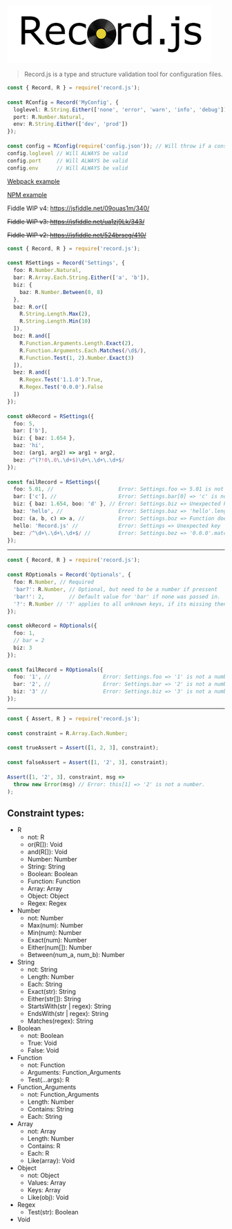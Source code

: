 ![logo](logo.png)

> Record.js is a type and structure validation tool for configuration files.

```ts
const { Record, R } = require('record.js');

const RConfig = Record('MyConfig', {
  loglevel: R.String.Either(['none', 'error', 'warn', 'info', 'debug']),
  port: R.Number.Natural,
  env: R.String.Either(['dev', 'prod'])
});

const config = RConfig(require('config.json')); // Will throw if a constraint fails
config.loglevel // Will ALWAYS be valid
config.port     // Will ALWAYS be valid
config.env      // Will ALWAYS be valid
```
[Webpack example](examples/RWebpackConfig.js)

[NPM example](examples/RPackageJSON.js)

Fiddle WIP v4: https://jsfiddle.net/09ouas1m/340/

~~Fiddle WIP v3: https://jsfiddle.net/ua1zj9Lk/343/~~

~~Fiddle WIP v2: https://jsfiddle.net/524brseg/410/~~

```ts
const { Record, R } = require('record.js');

const RSettings = Record('Settings', {
  foo: R.Number.Natural, 
  bar: R.Array.Each.String.Either(['a', 'b']), 
  biz: {
    baz: R.Number.Between(0, 8)
  },
  baz: R.or([
    R.String.Length.Max(2),
    R.String.Length.Min(10)
  ]),
  boz: R.and([
    R.Function.Arguments.Length.Exact(2),
    R.Function.Arguments.Each.Matches(/\d$/),
    R.Function.Test(1, 2).Number.Exact(3)
  ]),
  bez: R.and([
    R.Regex.Test('1.1.0').True,
    R.Regex.Test('0.0.0').False
  ])
});

const okRecord = RSettings({
  foo: 5,
  bar: ['b'], 
  biz: { baz: 1.654 },
  baz: 'hi', 
  boz: (arg1, arg2) => arg1 + arg2,
  bez: /^(?!0\.0\.\d+$)\d+\.\d+\.\d+$/
});

const failRecord = RSettings({
  foo: 5.01, //                     Error: Settings.foo => 5.01 is not a natural number
  bar: ['c'], //                    Error: Settings.bar[0] => 'c' is not in ['a', 'b'] 
  biz: { baz: 1.654, boo: 'd' }, // Error: Settings.biz => Unexpected key 'boo'.
  baz: 'hello', //                  Error: Settings.baz => 'hello'.length is not, less than 3, nor greater than 9
  boz: (a, b, c) => a, //           Error: Settings.boz => Function does not take exacly 2 arguments.
  hello: 'Record.js' //             Error: Settings => Unexpected key 'hello'.
  bez: /^\d+\.\d+\.\d+$/ //         Error: Settings.bez => '0.0.0'.match should be false
});
```

---

```ts
const { Record, R } = require('record.js');

const ROptionals = Record('Optionals', {
  foo: R.Number, // Required
  'bar?': R.Number, // Optional, but need to be a number if pressent
  'bar!': 2,        // Default value for 'bar' if none was passed in.
  '?': R.Number // '?' applies to all unknown keys, if its missing then unknown keys are prohibited
});

const okRecord = ROptionals({
  foo: 1,
  // bar = 2
  biz: 3
});

const failRecord = ROptionals({
  foo: '1', //                 Error: Settings.foo => '1' is not a number
  bar: '2', //                 Error: Settings.bar => '2' is not a number
  biz: '3' //                  Error: Settings.biz => '3' is not a number
});
```

---

```ts
const { Assert, R } = require('record.js');

const constraint = R.Array.Each.Number;

const trueAssert = Assert([1, 2, 3], constraint);

const falseAssert = Assert([1, '2', 3], constraint);

Assert([1, '2', 3], constraint, msg =>
  throw new Error(msg) // Error: this[1] => '2' is not a number.
);
```

## Constraint types:

* R
  * not: R
  * or(R[]): Void
  * and(R[]): Void
  * Number: Number
  * String: String
  * Boolean: Boolean
  * Function: Function
  * Array: Array
  * Object: Object
  * Regex: Regex
* Number
  * not: Number
  * Max(num): Number
  * Min(num): Number
  * Exact(num): Number
  * Either(num[]): Number  
  * Between(num_a, num_b): Number
* String
  * not: String
  * Length: Number
  * Each: String
  * Exact(str): String
  * Either(str[]): String
  * StartsWith(str | regex): String
  * EndsWith(str | regex): String
  * Matches(regex): String
* Boolean
  * not: Boolean
  * True: Void
  * False: Void
* Function
  * not: Function
  * Arguments: Function_Arguments 
  * Test(...args): R
* Function_Arguments
  * not: Function_Arguments
  * Length: Number
  * Contains: String
  * Each: String
* Array
  * not: Array
  * Length: Number
  * Contains: R
  * Each: R
  * Like(array): Void
* Object
  * not: Object
  * Values: Array
  * Keys: Array
  * Like(obj): Void
* Regex
  * Test(str): Boolean
* Void

